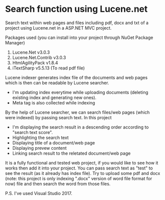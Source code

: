 # Search function using Lucene.net
Search text within web pages and files including pdf, docx and txt of a project using Lucene.net in a ASP.NET MVC project.

Packages used (you can install into your project through NuGet Package Manager)
1. Lucene.Net v3.0.3
2. Lucene.Net.Contrib v3.0.3
3. HtmlAgilityPack v1.8.4
4. iTextSharp v5.5.13 (To read pdf file)

Lucene indexer generates index file of the documents and web pages which is then can be readable by Lucene searcher.
- I'm updating index everytime while uploading documents (deleting existing index and generating new ones).
- Meta tag is also collected while indexing

By the help of Lucene searcher, we can search files/web pages (which were indexed) by passing search text.
In this project
- I'm displaying the search result in a descending order according to "search text score".
- Highlighting the search text
- Displaying title of a document/web page
- Displaying prevew content
- Linking search result to the reletated document/web page

It is a fully functional and tested web project, if you would like to see how it works then add it into your project. You can pass search text as "test" to see the result (as it already has index file).
Try to upload some pdf and docx (note: this project is only indexing ".docx" version of word file format for now) file and then search the word from those files.

P.S. I've used Visual Studio 2017.